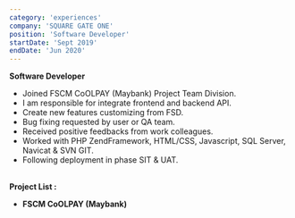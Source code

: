 ```yaml
---
category: 'experiences'
company: 'SQUARE GATE ONE'
position: 'Software Developer'
startDate: 'Sept 2019'
endDate: 'Jun 2020'
---
```

<p style="text-align: justify;">
<b>Software Developer</b>
<ul>
<li>Joined FSCM CoOLPAY (Maybank) Project Team Division.</li>
<li>I am responsible for integrate frontend and backend API.</li> 
<li>Create new features customizing from FSD.</li>
<li>Bug fixing requested by user or QA team.</li>
<li>Received positive feedbacks from work colleagues.</li>
<li>Worked with PHP ZendFramework, HTML/CSS, Javascript, SQL Server, Navicat & SVN GIT.</li>
<li>Following deployment in phase SIT & UAT.</li>
</ul>
<br><b>Project List :
<ul>
<li>FSCM CoOLPAY (Maybank)</li>
</p>
